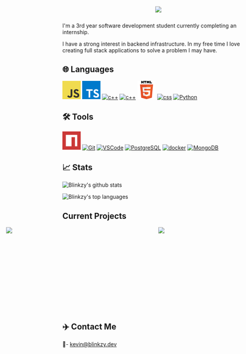 <h1 align="center">
    <img src="https://readme-typing-svg.herokuapp.com/?font=Righteous&size=35&center=true&vCenter=true&width=500&height=70&duration=4000&lines=Hi+There!+👋;+I'm+Kevin.;" />
</h1>

I'm a 3rd year software development student currently completing an internship. 

I have a strong interest in backend infrastructure. In my free time I love creating full stack applications to solve a problem I may have.
## 🌐 Languages
[<img src="https://raw.githubusercontent.com/github/explore/80688e429a7d4ef2fca1e82350fe8e3517d3494d/topics/javascript/javascript.png" alt="Javascript" width="48">](https://developer.mozilla.org/en-US/docs/Web/JavaScript)
[<img src="https://raw.githubusercontent.com/github/explore/80688e429a7d4ef2fca1e82350fe8e3517d3494d/topics/typescript/typescript.png" alt="Typescript" width="48">](https://www.typescriptlang.org/) 
[<img src="https://upload.wikimedia.org/wikipedia/commons/thumb/1/18/ISO_C%2B%2B_Logo.svg/1822px-ISO_C%2B%2B_Logo.svg.png" alt="c++" width="45">](https://cplusplus.com/)
[<img src="https://upload.wikimedia.org/wikipedia/commons/1/19/C_Logo.png" alt="c++" width="45">](https://en.wikipedia.org/wiki/C_(programming_language))
[<img src="https://raw.githubusercontent.com/github/explore/80688e429a7d4ef2fca1e82350fe8e3517d3494d/topics/html/html.png" alt="Typescript" width="48">](https://developer.mozilla.org/en-US/docs/Web/HTML)
[<img src="https://upload.wikimedia.org/wikipedia/commons/thumb/d/d5/CSS3_logo_and_wordmark.svg/1200px-CSS3_logo_and_wordmark.svg.png" alt="css" width="35">](https://www.w3.org/Style/CSS/Overview.en.html)
[<img src="https://upload.wikimedia.org/wikipedia/commons/thumb/c/c3/Python-logo-notext.svg/768px-Python-logo-notext.svg.png" alt="Python" width="48">](https://docs.python.org/3/)

## 🛠️ Tools
[<img src="https://raw.githubusercontent.com/github/explore/80688e429a7d4ef2fca1e82350fe8e3517d3494d/topics/npm/npm.png" alt="Node Package Manager" width="48">](https://npmjs.com)
[<img src="https://raw.githubusercontent.com/Delta456/Delta456/master/img/git.png" alt="Git" width="48">](https://git-scm.com/) 
[<img src="https://upload.wikimedia.org/wikipedia/commons/9/9a/Visual_Studio_Code_1.35_icon.svg" alt="VSCode" width="48">](https://code.visualstudio.com/)
[<img src="https://d1.awsstatic.com/rdsImages/postgresql_logo.6de4615badd99412268bc6aa8fc958a0f403dd41.png" alt="PostgreSQL" width="48">](https://www.postgresql.org)
[<img src="https://cdn.worldvectorlogo.com/logos/docker.svg" alt="docker" width="50" height="50">](https://www.docker.com/)
[<img src="https://upload.wikimedia.org/wikipedia/commons/thumb/9/93/MongoDB_Logo.svg/2560px-MongoDB_Logo.svg.png" alt="MongoDB" width="125" height="50">](https://www.mongodb.com/)
## 📈 Stats
![Blinkzy's github stats](https://github-readme-stats-git-masterrstaa-rickstaa.vercel.app/api?username=itzblinkzy&show_icons=true&theme=radical)

![Blinkzy's top languages](https://github-readme-stats.vercel.app/api/top-langs/?username=itzblinkzy&theme=radical)

## Current Projects

<div style="display:flex; justify-content:center;">

  <a href="https://github.com/ItzBlinkzy/roblox-rpc" style="margin-left:10px; min-width:400px; min-height:200px;">
    <img width="400" src="https://github-readme-stats.vercel.app/api/pin/?username=ItzBlinkzy&repo=roblox-rpc&theme=radical" />
  </a>
  <a href="https://github.com/ItzBlinkzy/disable-all-extensions" style="margin-right:10px; min-width:400px; min-height:200px;">
    <img width="400" src="https://github-readme-stats.vercel.app/api/pin/?username=ItzBlinkzy&repo=disable-all-extensions&theme=radical" />
  </a>
</div>
<br/>



## ✈️ Contact Me
📧- kevin@blinkzy.dev




<!--
**ItzBlinkzy/ItzBlinkzy** is a ✨ _special_ ✨ repository because its `README.md` (this file) appears on your GitHub profile.

Here are some ideas to get you started:

- 🔭 I’m currently working on ..
- 🌱 I’m currently learning ...
- 👯 I’m looking to collaborate on ...
- 🤔 I’m looking for help with ...
- 💬 Ask me about ...
- 📫 How to reach me: ...
- 😄 Pronouns: ...
- ⚡ Fun fact: ...
-->

